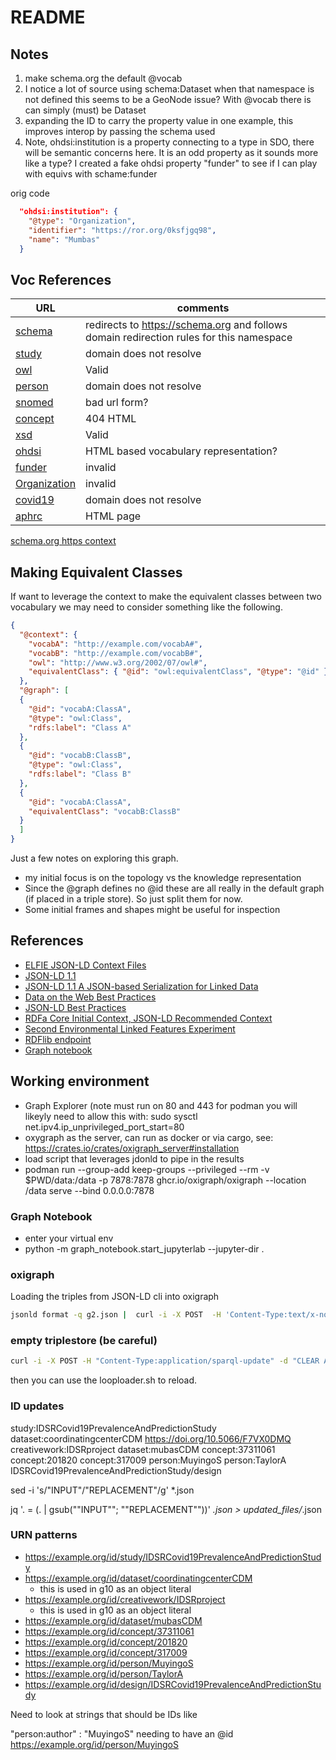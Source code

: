 # README

## Notes

1) make schema.org the default @vocab
2) I notice a lot of source using schema:Dataset when that namespace is not defined
   this seems to be a GeoNode issue?  With @vocab there is can simply (must) be Dataset
3) expanding the ID to carry the property value in one example, this improves interop 
   by passing the schema used
4) Note, ohdsi:institution is a property connecting to a type in SDO, there will be semantic concerns here.  It is an odd property as it sounds more like a type?  I created a fake ohdsi property "funder" to see if I can play with equivs with schame:funder


orig code

```json
  "ohdsi:institution": {
    "@type": "Organization",
    "identifier": "https://ror.org/0ksfjgq98",
    "name": "Mumbas"
  }
  ```

## Voc References


| URL                                                                               | comments |
|-----------------------------------------------------------------------------------| --- |
| [schema](http://schema.org/)                                                      | redirects to https://schema.org and follows domain redirection rules for this namespace |
| [study](https://covid19.ohdsi.app/study/)                                         | domain does not resolve |
| [owl](http://www.w3.org/2002/07/owl#)                                             | Valid |
| [person](https://covid19.ohdsi.app/author/)                                       | domain does not resolve |
| [snomed](http://snomed.info/id/)                                                  | bad url form? |
| [concept](http://data.ohdsi.org/concept/)                                         | 404 HTML |
| [xsd](http://www.w3.org/2001/XMLSchema#)                                          | Valid |
| [ohdsi](http://data.ohdsi.org/)                                                   | HTML based vocabulary representation? |
| [funder](ohdsi:institution)                                                       | invalid |
| [Organization](ohdsi:Organization)                                                | invalid |
| [covid19](https://covid19.ohdsi.app/)                                             | domain does not resolve |
| [aphrc](https://aphrc.org/)                                                       | HTML page |

[schema.org https context](https://schema.org/version/latest/schemaorg-current-https.jsonld)

## Making Equivalent Classes

If want to leverage the context to make the equivalent classes between two
vocabulary we may need to consider something like the following.

```json
{
  "@context": {
    "vocabA": "http://example.com/vocabA#",
    "vocabB": "http://example.com/vocabB#",
    "owl": "http://www.w3.org/2002/07/owl#",
    "equivalentClass": { "@id": "owl:equivalentClass", "@type": "@id" }
  },
  "@graph": [
  {
    "@id": "vocabA:ClassA",
    "@type": "owl:Class",
    "rdfs:label": "Class A"
  },
  {
    "@id": "vocabB:ClassB",
    "@type": "owl:Class",
    "rdfs:label": "Class B"
  },
  {
    "@id": "vocabA:ClassA",
    "equivalentClass": "vocabB:ClassB"
  }
  ]
}
```

Just a few notes on exploring this graph.

* my initial focus is on the topology vs the knowledge representation
* Since the @graph defines no @id these are all really in the default graph (if placed in a 
  triple store).   So just split them for now.
* Some initial frames and shapes might be useful for inspection


## References

* [ELFIE JSON-LD Context Files](https://opengeospatial.github.io/ELFIE/json-ld/)
* [JSON-LD 1.1](https://w3c.github.io/json-ld-syntax/)
* [JSON-LD 1.1 A JSON-based Serialization for Linked Data](https://www.w3.org/TR/json-ld/#the-context)
* [Data on the Web Best Practices](https://www.w3.org/TR/dwbp/)
* [JSON-LD Best Practices](https://w3c.github.io/json-ld-bp/)
* [RDFa Core Initial Context, JSON-LD Recommended Context](https://github.com/w3c/json-ld-rc/)
* [Second Environmental Linked Features Experiment](https://docs.ogc.org/per/20-067.html)
* [RDFlib endpoint](https://github.com/vemonet/rdflib-endpoint)
* [Graph notebook](https://github.com/aws/graph-notebook)


## Working environment

* Graph Explorer (note must run on 80 and 443 for podman you will likeyly need to allow this with: sudo sysctl net.ipv4.ip_unprivileged_port_start=80
* oxygraph as the server, can run as docker or via cargo, see: https://crates.io/crates/oxigraph_server#installation
* load script that leverages jdonld to pipe in the results
* podman run --group-add keep-groups --privileged --rm -v $PWD/data:/data -p 7878:7878 ghcr.io/oxigraph/oxigraph --location /data serve --bind 0.0.0.0:7878  


### Graph Notebook

* enter your virtual env
* python -m graph_notebook.start_jupyterlab --jupyter-dir  .

### oxigraph

Loading the triples from JSON-LD cli into oxigraph

```bash
jsonld format -q g2.json |  curl -i -X POST  -H 'Content-Type:text/x-nquads'   --data-binary @-  http://0.0.0.0:7878/store
```

### empty triplestore (be careful)

```bash
curl -i -X POST -H "Content-Type:application/sparql-update" -d "CLEAR ALL"   http://localhost:7878/update
```

then you can use the looploader.sh to reload.

### ID updates

study:IDSRCovid19PrevalenceAndPredictionStudy
dataset:coordinatingcenterCDM
https://doi.org/10.5066/F7VX0DMQ
creativework:IDSRproject
dataset:mubasCDM
concept:37311061
concept:201820
concept:317009
person:MuyingoS
person:TaylorA
IDSRCovid19PrevalenceAndPredictionStudy/design

sed -i 's/"INPUT"/"REPLACEMENT"/g' *.json

jq '. = (. | gsub("\"INPUT\""; "\"REPLACEMENT\""))' *.json > updated_files/*.json

### URN patterns

- https://example.org/id/study/IDSRCovid19PrevalenceAndPredictionStudy
- https://example.org/id/dataset/coordinatingcenterCDM
  - this is used in g10 as an object literal
- https://example.org/id/creativework/IDSRproject
  - this is used in g10 as an object literal
- https://example.org/id/dataset/mubasCDM
- https://example.org/id/concept/37311061
- https://example.org/id/concept/201820
- https://example.org/id/concept/317009
- https://example.org/id/person/MuyingoS
- https://example.org/id/person/TaylorA
- https://example.org/id/design/IDSRCovid19PrevalenceAndPredictionStudy

Need to look at strings that should be IDs like

"person:author" : "MuyingoS" needing to have an @id https://example.org/id/person/MuyingoS
